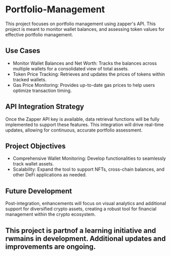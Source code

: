 # Portfolio-Management

This project focuses on portfolio management using zapper's API. This project is meant to monitor wallet balances, and assessing token values for effective portfolio management.

## Use Cases
- Monitor Wallet Balances and Net Worth: Tracks the balances across multiple wallets for a consolidated view of total assets.
- Token Price Tracking: Retrieves and updates the prices of tokens within tracked wallets.
- Gas Price Monitoring: Provides up-to-date gas prices to help users optimize transaction timing.

## API Integration Strategy
Once the Zapper API key is available, data retrieval functions will be fully implemented to support these features. This integration will drive real-time updates, allowing for continuous, accurate portfolio assessment.

## Project Objectives
- Comprehensive Wallet Monitoring: Develop functionalities to seamlessly track wallet assets.
- Scalability: Expand the tool to support NFTs, cross-chain balances, and other DeFi applications as needed.

## Future Development
Post-integration, enhancements will focus on visual analytics and additional support for diversified crypto assets, creating a robust tool for financial management within the crypto ecosystem.

## This project is partnof a learning initiative and rwmains in development. Additional updates and improvements are ongoing.
